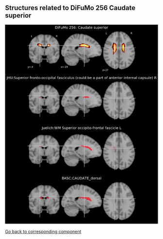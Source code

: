 


## Structures related to DiFuMo 256 Caudate superior

![5](5.jpg "Structures related to DiFuMo 256 Caudate superior")

[Go back to corresponding component](https://parietal-inria.github.io/DiFuMo/256/html/5.html)